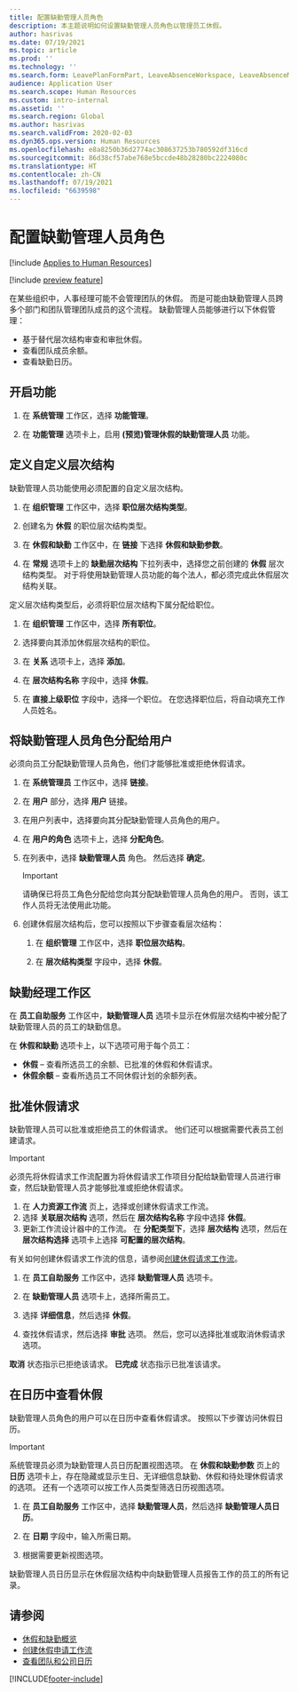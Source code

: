 ```yaml
---
title: 配置缺勤管理人员角色
description: 本主题说明如何设置缺勤管理人员角色以管理员工休假。
author: hasrivas
ms.date: 07/19/2021
ms.topic: article
ms.prod: ''
ms.technology: ''
ms.search.form: LeavePlanFormPart, LeaveAbsenceWorkspace, LeaveAbsenceManager
audience: Application User
ms.search.scope: Human Resources
ms.custom: intro-internal
ms.assetid: ''
ms.search.region: Global
ms.author: hasrivas
ms.search.validFrom: 2020-02-03
ms.dyn365.ops.version: Human Resources
ms.openlocfilehash: e8a8250b36d2774ac308637253b780592df316cd
ms.sourcegitcommit: 86d38cf57abe768e5bccde48b28280bc2224080c
ms.translationtype: HT
ms.contentlocale: zh-CN
ms.lasthandoff: 07/19/2021
ms.locfileid: "6639598"
---
```

# <a name="configure-the-absence-manager-role"></a>配置缺勤管理人员角色

[!include [Applies to Human Resources](../includes/applies-to-hr.md)]

[!include [preview feature](./includes/preview-feature.md)]

在某些组织中，人事经理可能不会管理团队的休假。 而是可能由缺勤管理人员跨多个部门和团队管理团队成员的这个流程。 缺勤管理人员能够进行以下休假管理：

- 基于替代层次结构审查和审批休假。
- 查看团队成员余额。
- 查看缺勤日历。

## <a name="turn-on-the-feature"></a>开启功能

1. 在 **系统管理** 工作区，选择 **功能管理**。

2. 在 **功能管理** 选项卡上，启用 **(预览)管理休假的缺勤管理人员** 功能。

## <a name="define-a-custom-hierarchy"></a>定义自定义层次结构

缺勤管理人员功能使用必须配置的自定义层次结构。

1. 在 **组织管理** 工作区中，选择 **职位层次结构类型**。

2. 创建名为 **休假** 的职位层次结构类型。

3. 在 **休假和缺勤** 工作区中，在 **链接** 下选择 **休假和缺勤参数**。

4. 在 **常规** 选项卡上的 **缺勤层次结构** 下拉列表中，选择您之前创建的 **休假** 层次结构类型。 对于将使用缺勤管理人员功能的每个法人，都必须完成此休假层次结构关联。

定义层次结构类型后，必须将职位层次结构下属分配给职位。

1. 在 **组织管理** 工作区中，选择 **所有职位**。

2. 选择要向其添加休假层次结构的职位。

3. 在 **关系** 选项卡上，选择 **添加**。

4. 在 **层次结构名称** 字段中，选择 **休假**。

5. 在 **直接上级职位** 字段中，选择一个职位。 在您选择职位后，将自动填充工作人员姓名。

## <a name="assign-the-absence-manager-role-to-a-user"></a>将缺勤管理人员角色分配给用户

必须向员工分配缺勤管理人员角色，他们才能够批准或拒绝休假请求。

1. 在 **系统管理员** 工作区中，选择 **链接**。

2. 在 **用户** 部分，选择 **用户** 链接。

3. 在用户列表中，选择要向其分配缺勤管理人员角色的用户。

4. 在 **用户的角色** 选项卡上，选择 **分配角色**。

5. 在列表中，选择 **缺勤管理人员** 角色。 然后选择 **确定**。

    > [!IMPORTANT]
    > 请确保已将员工角色分配给您向其分配缺勤管理人员角色的用户。 否则，该工作人员将无法使用此功能。

6. 创建休假层次结构后，您可以按照以下步骤查看层次结构：

    1. 在 **组织管理** 工作区中，选择 **职位层次结构**。
    
    2. 在 **层次结构类型** 字段中，选择 **休假**。

## <a name="absence-manager-workspace"></a>缺勤经理工作区

在 **员工自助服务** 工作区中，**缺勤管理人员** 选项卡显示在休假层次结构中被分配了缺勤管理人员的员工的缺勤信息。

在 **休假和缺勤** 选项卡上，以下选项可用于每个员工：

- **休假** – 查看所选员工的余额、已批准的休假和休假请求。
- **休假余额** – 查看所选员工不同休假计划的余额列表。

## <a name="approve-time-off-requests"></a>批准休假请求

缺勤管理人员可以批准或拒绝员工的休假请求。 他们还可以根据需要代表员工创建请求。

> [!IMPORTANT]
> 必须先将休假请求工作流配置为将休假请求工作项目分配给缺勤管理人员进行审查，然后缺勤管理人员才能够批准或拒绝休假请求。
>
> 1. 在 **人力资源工作流** 页上，选择或创建休假请求工作流。
> 2. 选择 **关联层次结构** 选项，然后在 **层次结构名称** 字段中选择 **休假**。
> 3. 更新工作流设计器中的工作流。 在 **分配类型下**，选择 **层次结构** 选项，然后在 **层次结构选择** 选项卡上选择 **可配置的层次结构**。
>
> 有关如何创建休假请求工作流的信息，请参阅[创建休假请求工作流](hr-leave-and-absence-workflow.md)。

1. 在 **员工自助服务** 工作区中，选择 **缺勤管理人员** 选项卡。

2. 在 **缺勤管理人员** 选项卡上，选择所需员工。

3. 选择 **详细信息**，然后选择 **休假**。

4. 查找休假请求，然后选择 **审批** 选项。 然后，您可以选择批准或取消休假请求选项。

**取消** 状态指示已拒绝该请求。 **已完成** 状态指示已批准该请求。

## <a name="view-time-off-in-the-calendar"></a>在日历中查看休假

缺勤管理人员角色的用户可以在日历中查看休假请求。 按照以下步骤访问休假日历。

> [!IMPORTANT]
> 系统管理员必须为缺勤管理人员日历配置视图选项。 在 **休假和缺勤参数** 页上的 **日历** 选项卡上，存在隐藏或显示生日、无详细信息缺勤、休假和待处理休假请求的选项。 还有一个选项可以按工作人员类型筛选日历视图选项。

1. 在 **员工自助服务** 工作区中，选择 **缺勤管理人员**，然后选择 **缺勤管理人员日历**。

2. 在 **日期** 字段中，输入所需日期。

3. 根据需要更新视图选项。

缺勤管理人员日历显示在休假层次结构中向缺勤管理人员报告工作的员工的所有记录。

## <a name="see-also"></a>请参阅

- [休假和缺勤概览](hr-leave-and-absence-overview.md)
- [创建休假申请工作流](hr-leave-and-absence-workflow.md)
- [查看团队和公司日历](hr-employee-self-service-calendar.md)

[!INCLUDE[footer-include](../includes/footer-banner.md)]
